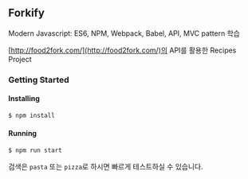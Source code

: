 ## Forkify

Modern Javascript: ES6, NPM, Webpack, Babel, API, MVC pattern 학습

[http://food2fork.com/](http://food2fork.com/)의 API를 활용한 Recipes Project

### Getting Started

#### Installing

```bash
$ npm install
```

#### Running
```bash
$ npm run start
```

검색은 `pasta` 또는 `pizza`로 하시면 빠르게 테스트하실 수 있습니다.